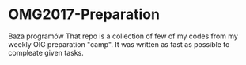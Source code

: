 # OMG2017-Preparation
Baza programów
That repo is a collection of few of my codes from my weekly OIG preparation "camp". It was written as fast as possible to compleate given tasks.
